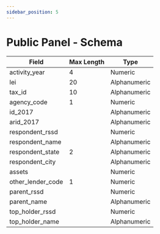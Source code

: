 ```yaml
---
sidebar_position: 5
---
```


# Public Panel - Schema

|Field|Max Length|Type|
|-----|----------|----|
activity\_year|4|Numeric
lei|20|Alphanumeric
tax\_id|10|Alphanumeric
agency\_code|1|Numeric
id\_2017||Alphanumeric
arid\_2017||Alphanumeric
respondent\_rssd||Numeric
respondent\_name||Alphanumeric
respondent\_state|2|Alphanumeric
respondent\_city||Alphanumeric
assets||Numeric
other\_lender\_code|1|Numeric
parent\_rssd||Numeric
parent\_name||Alphanumeric
top\_holder\_rssd||Numeric
top\_holder\_name||Alphanumeric
